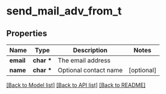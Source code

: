 # send_mail_adv_from_t

## Properties
Name | Type | Description | Notes
------------ | ------------- | ------------- | -------------
**email** | **char \*** | The email address | 
**name** | **char \*** | Optional contact name | [optional] 

[[Back to Model list]](../README.md#documentation-for-models) [[Back to API list]](../README.md#documentation-for-api-endpoints) [[Back to README]](../README.md)


